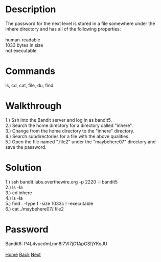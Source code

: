 # Description
The password for the next level is stored in a file somewhere under the inhere directory and has all of the following properties: <br /> <br />
human-readable <br />
1033 bytes in size <br />
not executable
# Commands
ls, cd, cat, file, du, find
# Walkthrough
1.) Ssh into the Bandit server and log in as bandit5. <br />
2.) Search the home directory for a directory called "inhere". <br />
3.) Change from the home directory to the "inhere" directory. <br />
4.) Search subdirectories for a file with the above qualities. <br />
5.) Open the file named ".file2" under the "maybehere07" directory and save the password.
# Solution
1.) ssh bandit.labs.overthewire.org -p 2220 -l bandit5 <br />
2.) ls -la <br />
3.) cd inhere <br />
4.) ls -la <br />
5.) find . -type f -size 1033c ! -executable <br />
6.) cat ./maybehere07/.file2
# Password
Bandit6: P4L4vucdmLnm8I7Vl7jG1ApGSfjYKqJU <br /> <br />
[Home](https://github.com/Spagoooti/OverTheWire-Bandit/blob/main/README.md) [Back](https://github.com/Spagoooti/OverTheWire-Bandit/blob/main/Bandit%204%20-%3E%205.md) [Next](https://github.com/Spagoooti/OverTheWire-Bandit/blob/main/Bandit%206%20-%3E%207.md)
